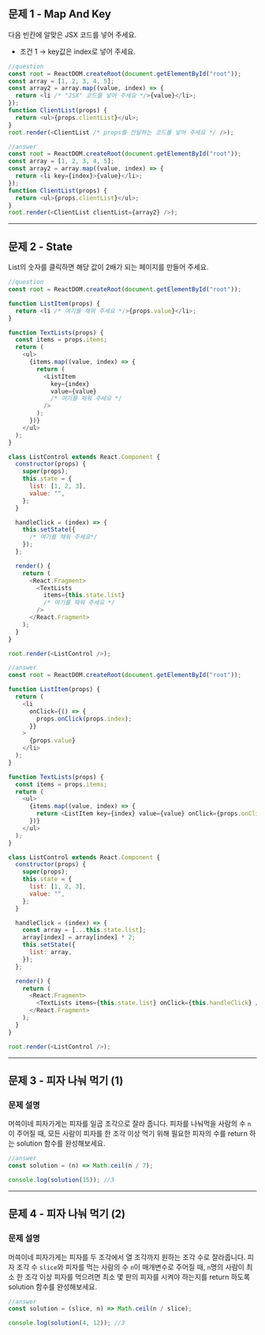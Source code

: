 ## 문제 1 - Map And Key

다음 빈칸에 알맞은 JSX 코드를 넣어 주세요.

- 조건 1 → key값은 index로 넣어 주세요.

```js
//question
const root = ReactDOM.createRoot(document.getElementById("root"));
const array = [1, 2, 3, 4, 5];
const array2 = array.map((value, index) => {
  return <li /* "JSX" 코드를 넣어 주세요 */>{value}</li>;
});
function ClientList(props) {
  return <ul>{props.clientList}</ul>;
}
root.render(<ClientList /* props를 전달하는 코드를 넣어 주세요 */ />);

//answer
const root = ReactDOM.createRoot(document.getElementById("root"));
const array = [1, 2, 3, 4, 5];
const array2 = array.map((value, index) => {
  return <li key={index}>{value}</li>;
});
function ClientList(props) {
  return <ul>{props.clientList}</ul>;
}
root.render(<ClientList clientList={array2} />);
```

---

## 문제 2 - State

List의 숫자를 클릭하면 해당 값이 2배가 되는 페이지를 만들어 주세요.

```js
//question
const root = ReactDOM.createRoot(document.getElementById("root"));

function ListItem(props) {
  return <li /* 여기를 채워 주세요 */>{props.value}</li>;
}

function TextLists(props) {
  const items = props.items;
  return (
    <ul>
      {items.map((value, index) => {
        return (
          <ListItem
            key={index}
            value={value}
            /* 여기를 채워 주세요 */
          />
        );
      })}
    </ul>
  );
}

class ListControl extends React.Component {
  constructor(props) {
    super(props);
    this.state = {
      list: [1, 2, 3],
      value: "",
    };
  }

  handleClick = (index) => {
    this.setState({
      /* 여기를 채워 주세요*/
    });
  };

  render() {
    return (
      <React.Fragment>
        <TextLists
          items={this.state.list}
          /* 여기를 채워 주세요 */
        />
      </React.Fragment>
    );
  }
}

root.render(<ListControl />);

//answer
const root = ReactDOM.createRoot(document.getElementById("root"));

function ListItem(props) {
  return (
    <li
      onClick={() => {
        props.onClick(props.index);
      }}
    >
      {props.value}
    </li>
  );
}

function TextLists(props) {
  const items = props.items;
  return (
    <ul>
      {items.map((value, index) => {
        return <ListItem key={index} value={value} onClick={props.onClick} index={index} />;
      })}
    </ul>
  );
}

class ListControl extends React.Component {
  constructor(props) {
    super(props);
    this.state = {
      list: [1, 2, 3],
      value: "",
    };
  }

  handleClick = (index) => {
    const array = [...this.state.list];
    array[index] = array[index] * 2;
    this.setState({
      list: array,
    });
  };

  render() {
    return (
      <React.Fragment>
        <TextLists items={this.state.list} onClick={this.handleClick} />
      </React.Fragment>
    );
  }
}

root.render(<ListControl />);
```

---

## 문제 3 - 피자 나눠 먹기 (1)

### 문제 설명

머쓱이네 피자가게는 피자를 일곱 조각으로 잘라 줍니다. 피자를 나눠먹을 사람의 수 `n`이 주어질 때, 모든 사람이 피자를 한 조각 이상 먹기 위해 필요한 피자의 수를 return 하는 solution 함수를 완성해보세요.

```js
//answer
const solution = (n) => Math.ceil(n / 7);

console.log(solution(15)); //3
```

---

## 문제 4 - 피자 나눠 먹기 (2)

### 문제 설명

머쓱이네 피자가게는 피자를 두 조각에서 열 조각까지 원하는 조각 수로 잘라줍니다. 피자 조각 수 `slice`와 피자를 먹는 사람의 수 `n`이 매개변수로 주어질 때, `n`명의 사람이 최소 한 조각 이상 피자를 먹으려면 최소 몇 판의 피자를 시켜야 하는지를 return 하도록 solution 함수를 완성해보세요.

```js
//answer
const solution = (slice, n) => Math.ceil(n / slice);

console.log(solution(4, 12)); //3
```
